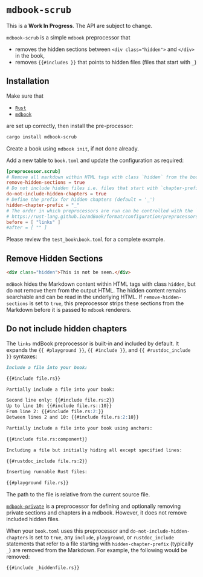 # `mdbook-scrub`

This is a **Work In Progress**. The API are subject to change.

`mdbook-scrub` is a simple `mdbook` preprocessor that

- removes the hidden sections between `<div class="hidden">` and `</div>` in the book,
- removes `{{#includes }}` that points to hidden files (files that start with `_`)

## Installation

Make sure that

- [`Rust`](https://www.rust-lang.org/)
- [`mdbook`](https://github.com/rust-lang/mdBook)

are set up correctly, then install the pre-processor:

```sh
cargo install mdbook-scrub
```

Create a book using `mdbook init`, if not done already.

Add a new table to `book.toml` and update the configuration as required:

```toml
[preprocessor.scrub]
# Remove all markdown within HTML tags with class `hidden` from the book (default = true)
remove-hidden-sections = true
# Do not include hidden files i.e. files that start with `chapter-prefix` below, typically _ (default = true)
do-not-include-hidden-chapters = true
# Define the prefix for hidden chapters (default = '_')
hidden-chapter-prefix = "_"
# The order in which preprocessors are run can be controlled with the `before` and `after` fields.
# https://rust-lang.github.io/mdBook/format/configuration/preprocessors.html
before = [ "links" ]
#after = [ "" ]
```

Please review the `test_book\book.toml` for a complete example.

## Remove Hidden Sections

```html
<div class="hidden">This is not be seen.</div>
```

`mdBook` hides the Markdown content within HTML tags with class `hidden`, but do not remove them from the output HTML.
The hidden content remains searchable and can be read in the underlying HTML.
If `remove-hidden-sections` is set to `true`, this preprocessor strips these sections from the Markdown before it is passed to `mdbook` renderers.

## Do not include hidden chapters

The `links` mdBook preprocessor is built-in and included by default.
It expands the `{{ #playground }}`, `{{ #include }}`, and `{{ #rustdoc_include }}` syntaxes:

```md
Include a file into your book:

{{#include file.rs}}

Partially include a file into your book:

Second line only: {{#include file.rs:2}}
Up to line 10: {{#include file.rs::10}}
From line 2: {{#include file.rs:2:}}
Between lines 2 and 10: {{#include file.rs:2:10}}

Partially include a file into your book using anchors:

{{#include file.rs:component}}

Including a file but initially hiding all except specified lines:

{{#rustdoc_include file.rs:2}}

Inserting runnable Rust files:

{{#playground file.rs}}
```

The path to the file is relative from the current source file.

[`mdbook-private`](https://github.com/RealAtix/mdbook-private) is a preprocessor for defining and optionally removing private sections and chapters in a mdbook. However, it does not remove included hidden files.

When your `book.toml` uses this preprocessor and `do-not-include-hidden-chapters` is set to `true`, any `include`, `playground`, or `rustdoc_include` statements that refer to a file starting with `hidden-chapter-prefix` (typically `_`) are removed from the Markdown.
For example, the following would be removed:

```markdown
{{#include _hiddenfile.rs}}
```
